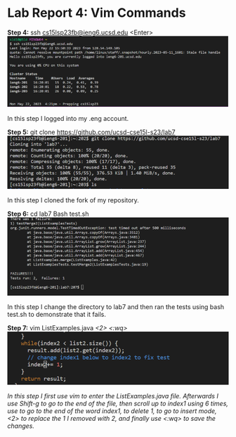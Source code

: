 # Lab Report 4: Vim Commands 

**Step 4:** ssh cs15lsp23fb@ieng6.ucsd.edu &lt;Enter&gt; 
![Image](pic1.png)

In this step I logged into my .eng account.
  
**Step 5:** git clone https://github.com/ucsd-cse15l-s23/lab7 <Enter>
  ![Image](pic2.png)

  
In this step I cloned the fork of my repository. 
  
**Step 6:** cd lab7 <Enter> Bash test.sh <Enter>
 ![Image](pic3.png)
  
  
In this step I change the directory to lab7 and then ran the tests using bash test.sh to demonstrate that it fails.
  
**Step 7:** vim ListExamples.java <Enter> <Shift g> <k><k><k><k><k><k> <e> <dw> <i> <2> <esc> <:wq> <Enter>
  ![Image](pic4.png)
  
  
In this step I first use vim to enter the ListExamples.java file. Afterwards I use Shift-g to go to the end of the file, then scroll up to index1 using <k> 6 times, use <e> to go to the end of the word index1, <dw> to delete 1, <i> to go to insert mode, <2> to replace the 1 I removed with 2, and finally use <:wq> to save the changes.


  
